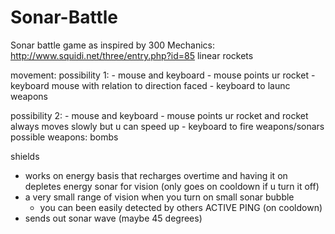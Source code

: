 # Sonar-Battle

Sonar battle game as inspired by 300 Mechanics: http://www.squidi.net/three/entry.php?id=85
linear rockets

movement:
  possibility 1:
    - mouse and keyboard
      - mouse points ur rocket
      - keyboard mouse with relation to direction faced
      - keyboard to launc weapons
  
  possibility 2:
    - mouse and keyboard
      - mouse points ur rocket and rocket always moves slowly but u can speed up
      - keyboard to fire weapons/sonars
possible weapons: 
  bombs
  
shields
  - works on energy basis that recharges overtime and having it on depletes energy
sonar for vision (only goes on cooldown if u turn it off)
  - a very small range of vision when you turn on small sonar bubble
    - you can been easily detected by others
ACTIVE PING (on cooldown)
  - sends out sonar wave (maybe 45 degrees)
  
